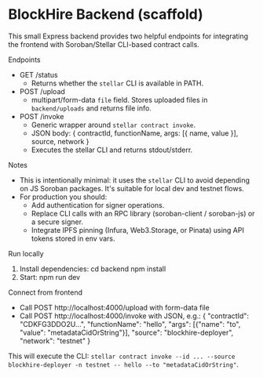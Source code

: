 # BlockHire Backend (scaffold)

This small Express backend provides two helpful endpoints for integrating the frontend with Soroban/Stellar CLI-based contract calls.

Endpoints
- GET /status
  - Returns whether the `stellar` CLI is available in PATH.
- POST /upload
  - multipart/form-data `file` field. Stores uploaded files in `backend/uploads` and returns file info.
- POST /invoke
  - Generic wrapper around `stellar contract invoke`.
  - JSON body: { contractId, functionName, args: [{ name, value }], source, network }
  - Executes the stellar CLI and returns stdout/stderr.

Notes
- This is intentionally minimal: it uses the `stellar` CLI to avoid depending on JS Soroban packages. It's suitable for local dev and testnet flows.
- For production you should:
  - Add authentication for signer operations.
  - Replace CLI calls with an RPC library (soroban-client / soroban-js) or a secure signer.
  - Integrate IPFS pinning (Infura, Web3.Storage, or Pinata) using API tokens stored in env vars.

Run locally
1. Install dependencies:
   cd backend
   npm install
2. Start:
   npm run dev

Connect from frontend
- Call POST http://localhost:4000/upload with form-data file
- Call POST http://localhost:4000/invoke with JSON, e.g.:
  {
    "contractId": "CDKFG3DDO2U...",
    "functionName": "hello",
    "args": [{"name": "to", "value": "metadataCidOrString"}],
    "source": "blockhire-deployer",
    "network": "testnet"
  }

This will execute the CLI: `stellar contract invoke --id ... --source blockhire-deployer -n testnet -- hello --to "metadataCidOrString"`.
